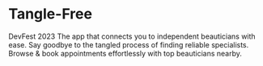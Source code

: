 # Tangle-Free
DevFest 2023
The app that connects you to independent beauticians with ease. 
Say goodbye to the tangled process of finding reliable specialists. 
Browse & book appointments effortlessly with top beauticians nearby.
